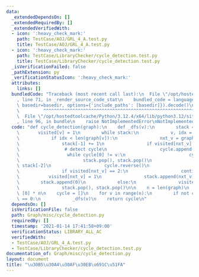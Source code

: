 ```yaml
---
data:
  _extendedDependsOn: []
  _extendedRequiredBy: []
  _extendedVerifiedWith:
  - icon: ':heavy_check_mark:'
    path: TestCase/AOJ/GRL_4_A.test.py
    title: TestCase/AOJ/GRL_4_A.test.py
  - icon: ':heavy_check_mark:'
    path: TestCase/LibraryChecker/cycle_detection.test.py
    title: TestCase/LibraryChecker/cycle_detection.test.py
  _isVerificationFailed: false
  _pathExtension: py
  _verificationStatusIcon: ':heavy_check_mark:'
  attributes:
    links: []
  bundledCode: "Traceback (most recent call last):\n  File \"/opt/hostedtoolcache/Python/3.12.4/x64/lib/python3.12/site-packages/onlinejudge_verify/documentation/build.py\"\
    , line 71, in _render_source_code_stat\n    bundled_code = language.bundle(stat.path,\
    \ basedir=basedir, options={'include_paths': [basedir]}).decode()\n          \
    \         ^^^^^^^^^^^^^^^^^^^^^^^^^^^^^^^^^^^^^^^^^^^^^^^^^^^^^^^^^^^^^^^^^^^^^^^^^^^^^^^^^\n\
    \  File \"/opt/hostedtoolcache/Python/3.12.4/x64/lib/python3.12/site-packages/onlinejudge_verify/languages/python.py\"\
    , line 96, in bundle\n    raise NotImplementedError\nNotImplementedError\n"
  code: "def cycle_detection(graph):\n    def _dfs(v):\n        stack = [v, 0]\n \
    \       visited[v] = 1\n        while stack:\n            v, idx = stack[-2:]\n\
    \            if idx < len(graph[v]):\n                nxt_v = graph[v][idx]\n\
    \                stack[-1] += 1\n                if visited[nxt_v] == 1:\n   \
    \                 # detect cycle\n                    cycle.append(nxt_v)\n  \
    \                  while cycle[0] != v:\n                        cycle.append(v)\n\
    \                        stack.pop(), stack.pop()\n                        v =\
    \ stack[-2]\n                    cycle.reverse()\n                    return\n\
    \                if visited[nxt_v] == 2:\n                    continue\n     \
    \           visited[nxt_v] = 1\n                stack.append(nxt_v)\n        \
    \        stack.append(0)\n            else:\n                visited[v] = 2\n\
    \                stack.pop(), stack.pop()\n\n    n = len(graph)\n    visited =\
    \ [0] * n\n    cycle = []\n    for v in range(n):\n        if not cycle and visited[v]\
    \ == 0:\n            _dfs(v)\n    return cycle\n"
  dependsOn: []
  isVerificationFile: false
  path: Graph/misc/cycle_detection.py
  requiredBy: []
  timestamp: '2021-01-14 17:41:58+09:00'
  verificationStatus: LIBRARY_ALL_AC
  verifiedWith:
  - TestCase/AOJ/GRL_4_A.test.py
  - TestCase/LibraryChecker/cycle_detection.test.py
documentation_of: Graph/misc/cycle_detection.py
layout: document
title: "\u30B5\u30A4\u30AF\u30EB\u691C\u51FA"
---
```

